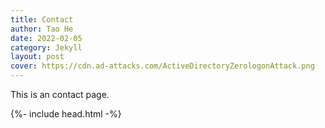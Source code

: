 ```yaml
---
title: Contact
author: Tao He
date: 2022-02-05
category: Jekyll
layout: post
cover: https://cdn.ad-attacks.com/ActiveDirectoryZerologonAttack.png
---
```


This is an contact page.

{%- include head.html -%}

